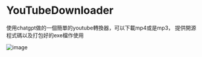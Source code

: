 # YouTubeDownloader
使用chatgpt做的一個簡單的youtube轉換器，可以下載mp4或是mp3，
提供開源程式碼以及打包好的exe檔作使用



![image](https://user-images.githubusercontent.com/126957706/230365172-cd3ec7c0-53bf-4e6a-9b79-2a76d6c766e4.png)
